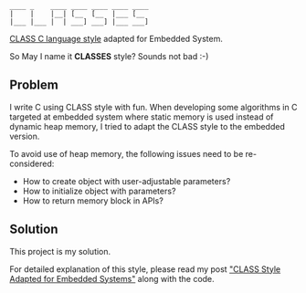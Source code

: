     ____ _    ____ ____ ____ ____ ____
    |    |    |__| [__  [__  |___ [__
    |___ |___ |  | ___] ___] |___ ___]

[CLASS C language style](https://rfc.zeromq.org/spec:21/CLASS/) adapted for Embedded System.

So May I name it **CLASSES** style? Sounds not bad :-)

## Problem

I write C using CLASS style with fun. When developing some algorithms in C targeted at embedded system where static memory is used instead of dynamic heap memory, I tried to adapt the CLASS style to the embedded version.

To avoid use of heap memory, the following issues need to be re-considered:

- How to create object with user-adjustable parameters?
- How to initialize object with parameters?
- How to return memory block in APIs?

## Solution

This project is my solution.

For detailed explanation of this style, please read my post ["CLASS Style Adapted for Embedded Systems"](https://herrkaefer.com/2016/09/10/CLASS-style-adapted-for-embedded-system/) along with the code.
